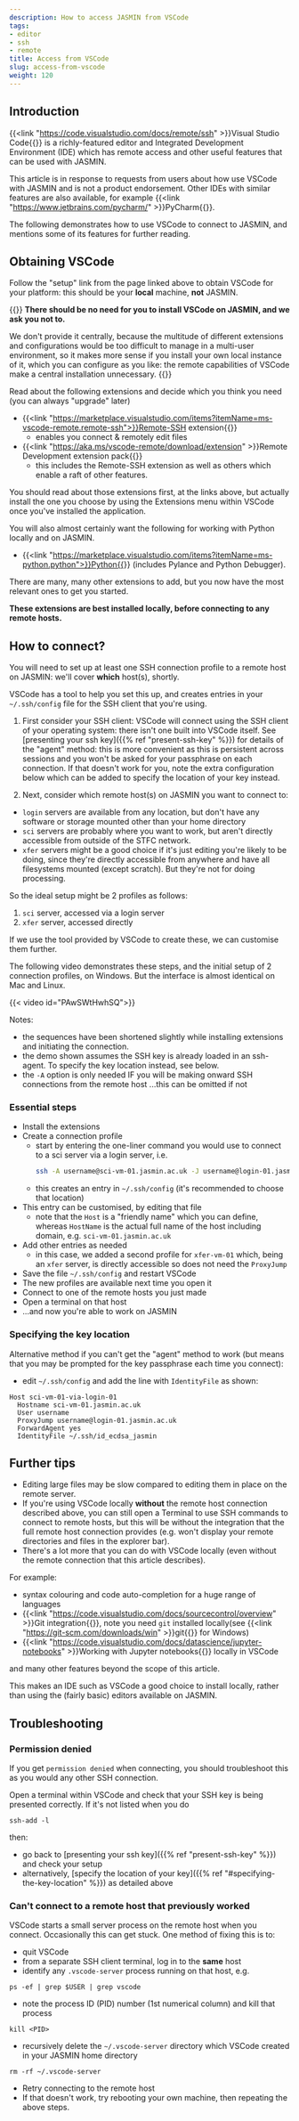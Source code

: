 ```yaml
---
description: How to access JASMIN from VSCode
tags:
- editor
- ssh
- remote
title: Access from VSCode
slug: access-from-vscode
weight: 120
---
```


## Introduction

{{<link "https://code.visualstudio.com/docs/remote/ssh" >}}Visual Studio Code{{</link>}} is a richly-featured editor and Integrated Development Environment (IDE)
which has remote access and other useful features that can be used with JASMIN.

This article is in response to requests from users about how use VSCode with JASMIN and is not a product endorsement. Other IDEs with similar features are also available, for example {{<link "https://www.jetbrains.com/pycharm/" >}}PyCharm{{</link>}}.

The following demonstrates how to use VSCode to connect to JASMIN, and mentions some of its features for further reading.

## Obtaining VSCode

Follow the "setup" link from the page linked above
to obtain VSCode for your platform: this should be your **local** machine, **not** JASMIN.

{{<alert type="info">}}
**There should be no need for you to install VSCode on JASMIN, and we ask you not to.**

We don't provide it centrally, because the multitude of different extensions and configurations 
would be too difficult to manage in a multi-user environment, so it makes more sense if
you install your own local instance of it, which you can configure as you like: the remote capabilities
of VSCode make a central installation unnecessary.
{{</alert>}}

Read about the following extensions and decide which you think you need (you can always "upgrade" later)

- {{<link "https://marketplace.visualstudio.com/items?itemName=ms-vscode-remote.remote-ssh">}}Remote-SSH extension{{</link>}}
  - enables you connect & remotely edit files
- {{<link "https://aka.ms/vscode-remote/download/extension" >}}Remote Development extension pack{{</link>}}
  - this includes the Remote-SSH extension as well as others which enable a raft of other features.

You should read about those extensions first, at the links above, but actually install the one
you choose by using the Extensions menu within VSCode once you've installed the application.

You will also almost certainly want the following for working with Python locally and on JASMIN.

- {{<link "https://marketplace.visualstudio.com/items?itemName=ms-python.python">}}Python{{</link>}}  (includes Pylance and Python Debugger).

There are many, many other extensions to add, but you now have the most relevant ones to get you started.

**These extensions are best installed locally, before connecting to any remote hosts.**

## How to connect?

You will need to set up at least one SSH connection profile to a remote host on JASMIN: we'll cover **which** host(s), shortly.

VSCode has a tool to help you set this up, and creates entries in your `~/.ssh/config` file for the SSH client that you're using.

1. First consider your SSH client: VSCode will connect using the SSH client of your operating system: there isn't one built into
VSCode itself. See [presenting your ssh key]({{% ref "present-ssh-key" %}}) for details of the "agent" method: this is more convenient
as this is persistent across sessions and you won't be asked for your passphrase on each connection. If that doesn't work for you,
note the extra configuration below which can be added to specify the location of your key instead.

2. Next, consider which remote host(s) on JASMIN you want to connect to:

- `login` servers are available from any location, but don't have any software or storage mounted other than your home directory
- `sci` servers are probably where you want to work, but aren't directly accessible from outside of the STFC network.
- `xfer` servers might be a good choice if it's just editing you're likely to be doing, since they're directly accessible from anywhere
and have all filesystems mounted (except scratch). But they're not for doing processing.

So the ideal setup might be 2 profiles as follows:

1. `sci` server, accessed via a login server
1. `xfer` server, accessed directly

If we use the tool provided by VSCode to create these, we can customise them further.

The following video demonstrates these steps, and the initial setup of 2 connection profiles, on Windows. But the interface
is almost identical on Mac and Linux.

{{< video id="PAwSWtHwhSQ">}}

Notes:

- the sequences have been shortened slightly while installing extensions and initiating the connection.
- the demo shown assumes the SSH key is already loaded in an ssh-agent. To specify the key location instead, see below.
- the `-A` option is only needed IF you will be making onward SSH connections from the remote host ...this can be omitted if not

### Essential steps

- Install the extensions
- Create a connection profile
  - start by entering the one-liner command you would use to connect to a sci server via a login server, i.e.
    ```bash
    ssh -A username@sci-vm-01.jasmin.ac.uk -J username@login-01.jasmin.ac.uk
    ```
  - this creates an entry in `~/.ssh/config` (it's recommended to choose that location)
- This entry can be customised, by editing that file
  - note that the `Host` is a "friendly name" which you can define, whereas `HostName` is the actual full name of the host including domain, e.g. `sci-vm-01.jasmin.ac.uk`
- Add other entries as needed
  - in this case, we added a second profile for `xfer-vm-01` which, being an `xfer` server, is directly accessible so does not need the `ProxyJump`
- Save the file `~/.ssh/config` and restart VSCode
- The new profiles are available next time you open it
- Connect to one of the remote hosts you just made
- Open a terminal on that host
- ...and now you're able to work on JASMIN

### Specifying the key location

Alternative method if you can't get the "agent" method to work (but means that you may be prompted for the key passphrase each time you connect):

- edit `~/.ssh/config` and add the line with `IdentityFile` as shown:

```config
Host sci-vm-01-via-login-01
  Hostname sci-vm-01.jasmin.ac.uk
  User username
  ProxyJump username@login-01.jasmin.ac.uk
  ForwardAgent yes
  IdentityFile ~/.ssh/id_ecdsa_jasmin
```

## Further tips

- Editing large files may be slow compared to editing them in place on the remote server.
- If you're using VSCode locally **without** the remote host connection described above, you can still open a Terminal to use SSH commands to connect to remote hosts, but this will be without the integration that the full remote host connection provides (e.g. won't display your remote directories and files in the explorer bar).
- There's a lot more that you can do with VSCode locally (even without the remote connection that this article describes).

For example:

- syntax colouring and code auto-completion for a huge range of languages
- {{<link "https://code.visualstudio.com/docs/sourcecontrol/overview" >}}Git integration{{</link>}}, note you need `git` installed locally(see {{<link "https://git-scm.com/downloads/win" >}}git{{</link>}} for Windows)
- {{<link "https://code.visualstudio.com/docs/datascience/jupyter-notebooks" >}}Working with Jupyter notebooks{{</link>}} locally in VSCode

and many other features beyond the scope of this article.

This makes an IDE such as VSCode a good choice to install locally, rather than using the (fairly basic) editors available on JASMIN.

## Troubleshooting

### Permission denied

If you get `permission denied` when connecting, you should troubleshoot this as you would any other SSH connection.

Open a terminal within VSCode and check that your SSH key is being presented correctly. If it's not listed when you do

```console
ssh-add -l
```

then:

- go back to [presenting your ssh key]({{% ref "present-ssh-key" %}}) and check your setup
- alternatively, [specify the location of your key]({{% ref "#specifying-the-key-location" %}}) as detailed above

### Can't connect to a remote host that previously worked

VSCode starts a small server process on the remote host when you connect. Occasionally this can get
stuck. One method of fixing this is to:

- quit VSCode
- from a separate SSH client terminal, log in to the **same** host
- identify any `.vscode-server` process running on that host, e.g.
```
ps -ef | grep $USER | grep vscode
```
- note the process ID (PID) number (1st numerical column) and kill that process
```
kill <PID>
```
- recursively delete the `~/.vscode-server` directory which VSCode created in your JASMIN home directory
```
rm -rf ~/.vscode-server
```
- Retry connecting to the remote host
- If that doesn't work, try rebooting your own machine, then repeating the above steps.
